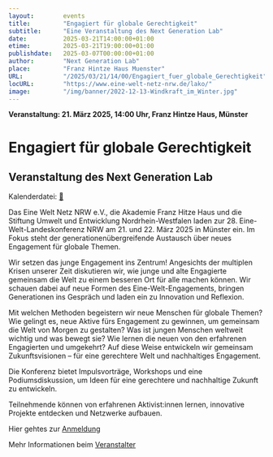 ```yaml
---
layout:        events
title:         "Engagiert für globale Gerechtigkeit"
subtitle:      "Eine Veranstaltung des Next Generation Lab"
date:          2025-03-21T14:00:00+01:00
etime:         2025-03-21T19:00:00+01:00
publishdate:   2025-03-07T00:00:00+01:00
author:        "Next Generation Lab"
place:         "Franz Hintze Haus Muenster"
URL:           "/2025/03/21/14/00/Engagiert_fuer_globale_Gerechtigkeit"
locURL:        "https://www.eine-welt-netz-nrw.de/lako/"
image:         "/img/banner/2022-12-13-Windkraft_im_Winter.jpg"
---
```


**Veranstaltung: 21. März 2025, 14:00 Uhr, Franz Hintze Haus, Münster**

Engagiert für globale Gerechtigkeit
===========

Veranstaltung des Next Generation Lab
-----------


Kalenderdatei: [📆](/ics/2025-03-21_14-00_engagiert_fuer_globale_gerechtigkeit.ics)

Das Eine Welt Netz NRW e.V., die Akademie Franz Hitze Haus und die Stiftung Umwelt und Entwicklung Nordrhein-Westfalen laden zur 28. Eine-Welt-Landeskonferenz NRW am 21. und 22. März 2025 in Münster ein. Im Fokus steht der generationenübergreifende Austausch über neues Engagement für globale Themen. 

Wir setzen das junge Engagement ins Zentrum! Angesichts der multiplen Krisen unserer Zeit diskutieren wir, wie junge und alte Engagierte gemeinsam die Welt zu einem besseren Ort für alle machen können. Wir schauen dabei auf neue Formen des Eine-Welt-Engagements, bringen Generationen ins Gespräch und laden ein zu Innovation und Reflexion.

Mit welchen Methoden begeistern wir neue Menschen für globale Themen? Wie gelingt es, neue Aktive fürs Engagement zu gewinnen, um gemeinsam die Welt von Morgen zu gestalten? Was ist jungen Menschen weltweit wichtig und was bewegt sie? Wie lernen die neuen von den erfahrenen Engagierten und umgekehrt? Auf diese Weise entwickeln wir gemeinsam Zukunftsvisionen – für eine gerechtere Welt und nachhaltiges Engagement.


Die Konferenz bietet Impulsvorträge, Workshops und eine Podiumsdiskussion, um Ideen für eine gerechtere und nachhaltige Zukunft zu entwickeln. 

Teilnehmende können von erfahrenen Aktivist:innen lernen, innovative Projekte entdecken und Netzwerke aufbauen. 

Hier gehtes zur
[Anmeldung](https://www.franz-hitze-haus.de/info/25-506)


Mehr Informationen beim [Veranstalter](https://www.eine-welt-netz-nrw.de/lako/)
